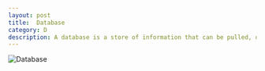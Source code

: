 ```yaml
---
layout: post
title:  Database
category: D
description: A database is a store of information that can be pulled, queried, and accessed for use in data science application.  The three main types are [relational databases](https://www.dsglossary.com/s/sql), [document oriented storage](https://www.dsglossary.com/d/document-oriented-databases), and ["NewSQL"](https://www.dsglossary.com/n/NewSQL) architecture.  
---
```


![Database](https://cdn.pixabay.com/photo/2017/01/05/11/57/database-1954920_960_720.jpg)
